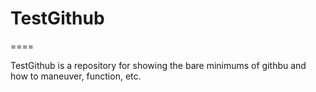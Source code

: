 # TestGithub
====

TestGithub is a repository for showing the bare minimums of githbu and how to maneuver, function, etc.
